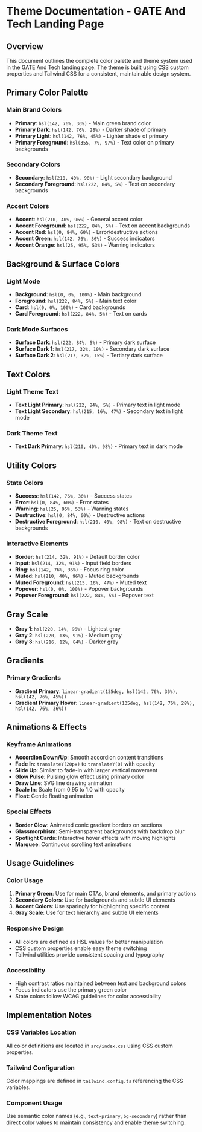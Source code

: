 # Theme Documentation - GATE And Tech Landing Page

## Overview
This document outlines the complete color palette and theme system used in the GATE And Tech landing page. The theme is built using CSS custom properties and Tailwind CSS for a consistent, maintainable design system.

## Primary Color Palette

### Main Brand Colors
- **Primary**: `hsl(142, 76%, 36%)` - Main green brand color
- **Primary Dark**: `hsl(142, 76%, 28%)` - Darker shade of primary
- **Primary Light**: `hsl(142, 76%, 45%)` - Lighter shade of primary
- **Primary Foreground**: `hsl(355, 7%, 97%)` - Text color on primary backgrounds

### Secondary Colors
- **Secondary**: `hsl(210, 40%, 98%)` - Light secondary background
- **Secondary Foreground**: `hsl(222, 84%, 5%)` - Text on secondary backgrounds

### Accent Colors
- **Accent**: `hsl(210, 40%, 96%)` - General accent color
- **Accent Foreground**: `hsl(222, 84%, 5%)` - Text on accent backgrounds
- **Accent Red**: `hsl(0, 84%, 60%)` - Error/destructive actions
- **Accent Green**: `hsl(142, 76%, 36%)` - Success indicators
- **Accent Orange**: `hsl(25, 95%, 53%)` - Warning indicators

## Background & Surface Colors

### Light Mode
- **Background**: `hsl(0, 0%, 100%)` - Main background
- **Foreground**: `hsl(222, 84%, 5%)` - Main text color
- **Card**: `hsl(0, 0%, 100%)` - Card backgrounds
- **Card Foreground**: `hsl(222, 84%, 5%)` - Text on cards

### Dark Mode Surfaces
- **Surface Dark**: `hsl(222, 84%, 5%)` - Primary dark surface
- **Surface Dark 1**: `hsl(217, 32%, 10%)` - Secondary dark surface
- **Surface Dark 2**: `hsl(217, 32%, 15%)` - Tertiary dark surface

## Text Colors

### Light Theme Text
- **Text Light Primary**: `hsl(222, 84%, 5%)` - Primary text in light mode
- **Text Light Secondary**: `hsl(215, 16%, 47%)` - Secondary text in light mode

### Dark Theme Text
- **Text Dark Primary**: `hsl(210, 40%, 98%)` - Primary text in dark mode

## Utility Colors

### State Colors
- **Success**: `hsl(142, 76%, 36%)` - Success states
- **Error**: `hsl(0, 84%, 60%)` - Error states  
- **Warning**: `hsl(25, 95%, 53%)` - Warning states
- **Destructive**: `hsl(0, 84%, 60%)` - Destructive actions
- **Destructive Foreground**: `hsl(210, 40%, 98%)` - Text on destructive backgrounds

### Interactive Elements
- **Border**: `hsl(214, 32%, 91%)` - Default border color
- **Input**: `hsl(214, 32%, 91%)` - Input field borders
- **Ring**: `hsl(142, 76%, 36%)` - Focus ring color
- **Muted**: `hsl(210, 40%, 96%)` - Muted backgrounds
- **Muted Foreground**: `hsl(215, 16%, 47%)` - Muted text
- **Popover**: `hsl(0, 0%, 100%)` - Popover backgrounds
- **Popover Foreground**: `hsl(222, 84%, 5%)` - Popover text

## Gray Scale
- **Gray 1**: `hsl(220, 14%, 96%)` - Lightest gray
- **Gray 2**: `hsl(220, 13%, 91%)` - Medium gray  
- **Gray 3**: `hsl(216, 12%, 84%)` - Darker gray

## Gradients

### Primary Gradients
- **Gradient Primary**: `linear-gradient(135deg, hsl(142, 76%, 36%), hsl(142, 76%, 45%))`
- **Gradient Primary Hover**: `linear-gradient(135deg, hsl(142, 76%, 28%), hsl(142, 76%, 36%))`

## Animations & Effects

### Keyframe Animations
- **Accordion Down/Up**: Smooth accordion content transitions
- **Fade In**: `translateY(20px)` to `translateY(0)` with opacity
- **Slide Up**: Similar to fade-in with larger vertical movement
- **Glow Pulse**: Pulsing glow effect using primary color
- **Draw Line**: SVG line drawing animation
- **Scale In**: Scale from 0.95 to 1.0 with opacity
- **Float**: Gentle floating animation

### Special Effects
- **Border Glow**: Animated conic gradient borders on sections
- **Glassmorphism**: Semi-transparent backgrounds with backdrop blur
- **Spotlight Cards**: Interactive hover effects with moving highlights
- **Marquee**: Continuous scrolling text animations

## Usage Guidelines

### Color Usage
1. **Primary Green**: Use for main CTAs, brand elements, and primary actions
2. **Secondary Colors**: Use for backgrounds and subtle UI elements
3. **Accent Colors**: Use sparingly for highlighting specific content
4. **Gray Scale**: Use for text hierarchy and subtle UI elements

### Responsive Design
- All colors are defined as HSL values for better manipulation
- CSS custom properties enable easy theme switching
- Tailwind utilities provide consistent spacing and typography

### Accessibility
- High contrast ratios maintained between text and background colors
- Focus indicators use the primary green color
- State colors follow WCAG guidelines for color accessibility

## Implementation Notes

### CSS Variables Location
All color definitions are located in `src/index.css` using CSS custom properties.

### Tailwind Configuration
Color mappings are defined in `tailwind.config.ts` referencing the CSS variables.

### Component Usage
Use semantic color names (e.g., `text-primary`, `bg-secondary`) rather than direct color values to maintain consistency and enable theme switching.